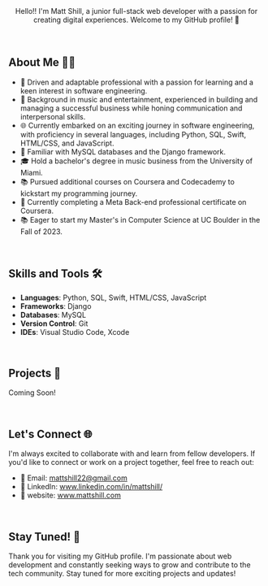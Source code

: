 <center> Hello!! I'm Matt Shill, a junior full-stack web developer with a passion for creating digital experiences. Welcome to my GitHub profile! 🚀 </center>

<br>
<br>

## About Me 🧑‍💻

- 🌟 Driven and adaptable professional with a passion for learning and a keen interest in software engineering.
- 🎵 Background in music and entertainment, experienced in building and managing a successful business while honing communication and interpersonal skills.
- 🌐 Currently embarked on an exciting journey in software engineering, with proficiency in several languages, including Python, SQL, Swift, HTML/CSS, and JavaScript.
- 💼 Familiar with MySQL databases and the Django framework.
- 🎓 Hold a bachelor's degree in music business from the University of Miami.
- 📚 Pursued additional courses on Coursera and Codecademy to kickstart my programming journey.
- 🎯 Currently completing a Meta Back-end professional certificate on Coursera.
- 📚 Eager to start my Master's in Computer Science at UC Boulder in the Fall of 2023.

<br>

## Skills and Tools 🛠️

- **Languages**: Python, SQL, Swift, HTML/CSS, JavaScript
- **Frameworks**: Django
- **Databases**: MySQL
- **Version Control**: Git
- **IDEs**: Visual Studio Code, Xcode

<br>

## Projects 🚀

Coming Soon!

<br>

## Let's Connect 🌐

I'm always excited to collaborate with and learn from fellow developers. If you'd like to connect or work on a project together, feel free to reach out:

- 📧 Email: mattshill22@gmail.com
- 💼 LinkedIn: www.linkedin.com/in/mattshill/
- 🎵 website: www.mattshill.com

<br>

## Stay Tuned! 🎉

Thank you for visiting my GitHub profile. I'm passionate about web development and constantly seeking ways to grow and contribute to the tech community. Stay tuned for more exciting projects and updates!

<br>
